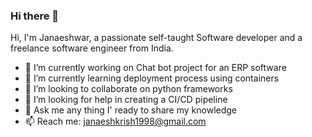### Hi there 👋

Hi, I'm Janaeshwar, a passionate self-taught Software developer and a freelance software engineer from India.

- 🔭 I’m currently working on Chat bot project for an ERP software
- 🌱 I’m currently learning deployment process using containers
- 👯 I’m looking to collaborate on python frameworks
- 🤔 I’m looking for help in creating a CI/CD pipeline
- 💬 Ask me any thing I' ready to share my knowledge
- 📫 Reach me: janaeshkrish1998@gmail.com

